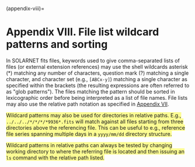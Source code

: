 (appendix-viii)=
# Appendix VIII. File list wildcard patterns and sorting

<style>
  .new {
    background-color:rgb(252, 252, 147)
  }
</style>

In SOLARNET fits files, keywords used to give comma-separated lists of files (or external extension references) may use the shell wildcards asterisk (*) matching any number of characters, question mark (?) matching a single character, and character set (e.g., `[ABCx-y]`) matching a single character as specified within the brackets (the resulting expressions are often referred to as "glob patterns"). The files matching the pattern should be sorted in lexicographic order before being interpreted as a list of file names. File lists may also use the relative path notation as specified in [Appendix VII](#appendix-vii).

<span class=new>Wildcard patterns may also be used for directories in relative paths. E.g., `../../../*/*/*/*9936*.fits` will match against all files starting from three directories above the referencing file. This can be useful to e.g., reference file series spanning multiple days in a `yyyy/mm/dd` directory structure.</span>

<span class=new>Wildcard patterns in relative paths can always be tested by changing working directory to where the referring file is located and then issuing an `ls` command with the relative path listed.</span>
